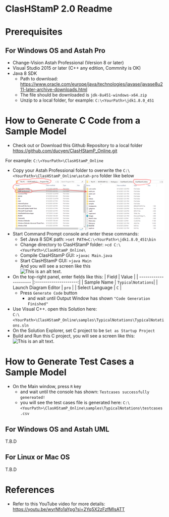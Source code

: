 # ClasHStamP 2.0 Readme

# Prerequisites

## For Windows OS and Astah Pro
* Change-Vision Astah Professional (Version 8 or later)
* Visual Studio 2015 or later (C++ any edition, Commnity is OK)
* Java 8 SDK
    * Path to download: https://www.oracle.com/europe/java/technologies/javase/javase8u211-later-archive-downloads.html
    * The file should be downloaded is ```jdk-8u451-windows-x64.zip```
    * Unzip to a local folder, for example: ```C:\<YourPath>\jdk1.8.0_451```

# How to Generate C Code from a Sample Model
* Check out or Download this Github Repository to a local folder
https://github.com/ducyen/ClasHStamP_Online.git

For example: ```C:\<YourPath>\ClasHStamP_Online```
* Copy your Astah Professional folder to overwrite the ```C:\<YourPath>\ClasHStamP_Online\astah-pro``` folder like below </br>
![This is an alt text.](/doc/astah_copy.png "This is a sample image.")
* Start Command Prompt console and enter these commands:
    * Set Java 8 SDK path: ```>set PATH=C:\<YourPath>\jdk1.8.0_451\bin```
    * Change directory to ClasHStamP folder: ```>cd C:\<YourPath>\ClasHStamP_Online\```
    * Compile ClasHStamP GUI: ```>javac Main.java```
    * Start ClasHStamP GUI: ```>java Main``` </br> 
    And you will see a screen like this </br>
    ![This is an alt text.](/image/sample.webp "This is a sample image.")
* On the top-right panel, enter fields like this:
| Field                 | Value                 |
| --------------------- |:---------------------:|
| Sample Name           | ```TypicalNotations```|
| Launch Diagram Editor | ```pro```             |
| Select Language       | ```C```               |
    * Press ```Generate Code``` button
        * and wait until Output Window has shown ```"Code Generation Finished"```
* Use Visual C++. open this Solution here: </br>```C:\<YourPath>\ClasHStamP_Online\samples\TypicalNotations\TypicalNotations.sln```</br>
* On the Solution Explorer, set C project to be ```Set as Startup Project```
* Build and Run this C project, you will see a screen like this:</br>
    ![This is an alt text.](/image/sample.webp "This is a sample image.")

# How to Generate Test Cases a Sample Model
* On the Main window, press ```R``` key
    * and wait until the console has shown: ```Testcases successfully genereated!```
    * you will see the test cases file is generated here: ```C:\<YourPath>\ClasHStamP_Online\samples\TypicalNotations\testcases.csv```

## For Windows OS and Astah UML
T.B.D

## For Linux or Mac OS
T.B.D

# References
* Refer to this YouTube video for more details: https://youtu.be/wyrNfo1aYpg?si=2Yq5X2zFzfMIsATT


